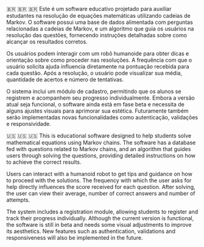 🇧🇷 🇧🇷 🇧🇷
Este é um software educativo projetado para auxiliar estudantes na resolução de equações matemáticas utilizando cadeias de Markov. O software possui uma base de dados alimentada com perguntas relacionadas a cadeias de Markov, e um algoritmo que guia os usuários na resolução das questões, fornecendo instruções detalhadas sobre como alcançar os resultados corretos.

Os usuários podem interagir com um robô humanoide para obter dicas e orientação sobre como proceder nas resoluções. A frequência com que o usuário solicita ajuda influencia diretamente na pontuação recebida para cada questão. Após a resolução, o usuário pode visualizar sua média, quantidade de acertos e número de tentativas.

O sistema inclui um módulo de cadastro, permitindo que os alunos se registrem e acompanhem seu progresso individualmente. Embora a versão atual seja funcional, o software ainda está em fase beta e necessita de alguns ajustes visuais para aprimorar sua estética. Futuramente também serão implementadas novas funcionalidades como autenticação, validações e responsividade.

🇺🇸 🇺🇸 🇺🇸
This is educational software designed to help students solve mathematical equations using Markov chains. The software has a database fed with questions related to Markov chains, and an algorithm that guides users through solving the questions, providing detailed instructions on how to achieve the correct results.

Users can interact with a humanoid robot to get tips and guidance on how to proceed with the solutions. The frequency with which the user asks for help directly influences the score received for each question. After solving, the user can view their average, number of correct answers and number of attempts.

The system includes a registration module, allowing students to register and track their progress individually. Although the current version is functional, the software is still in beta and needs some visual adjustments to improve its aesthetics. New features such as authentication, validations and responsiveness will also be implemented in the future.
